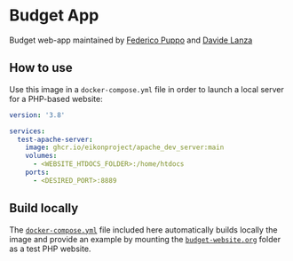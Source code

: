<h1> Budget App</h1>

Budget web-app maintained by [Federico Puppo](https://github.com/fedem-p) and [Davide Lanza](https://github.com/Davidelanz)

## How to use

Use this image in a `docker-compose.yml` file in order to launch a local server for a PHP-based website:

```yml
version: '3.8'

services:
  test-apache-server:
    image: ghcr.io/eikonproject/apache_dev_server:main
    volumes:
      - <WEBSITE_HTDOCS_FOLDER>:/home/htdocs
    ports:
      - <DESIRED_PORT>:8889
```

## Build locally

The [`docker-compose.yml`](./docker-compose.yml) file included here automatically builds locally the image and provide an example by mounting the [`budget-website.org`](./budget-website.org/) folder as a test PHP website.
